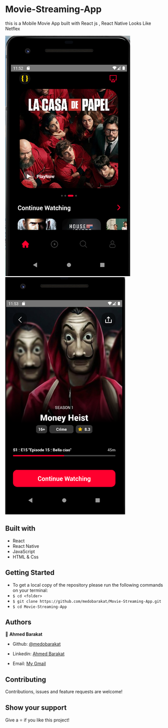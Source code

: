 # Movie-Streaming-App
this is a Mobile Movie App built with React js , React Native 
Looks Like Netflex

![screenshot1](./assets/screenShot1.PNG)
![screenshot2](./assets/screenShot2.PNG)


## Built with

- React
- React Native
- JavaScript
- HTML & Css

## Getting Started
- To get a local copy of the repository please run the following commands on your terminal:
- ```$ cd <folder>```
- ```$ git clone https://github.com/medobarakat/Movie-Streaming-App.git ```
- ```$ cd Movie-Streaming-App ```


## Authors

👤 **Ahmed Barakat**
- Github: [@medobarakat](https://github.com/medobarakat)

- Linkedin: [Ahmed Barakat](https://www.linkedin.com/in/ahmed-barakat-dev/)

- Email: [My Gmail](ahmedbarakat2401@gmail.com)

##    Contributing

Contributions, issues and feature requests are welcome!

## Show your support

Give a ⭐️ if you like this project!
